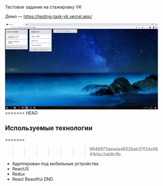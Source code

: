 Тестовое задание на стажировку VK 

Демо — https://testing-task-vk.vercel.app/

![Иллюстрация к проекту](https://github.com/EvgeniyBorisovish/Testing-task-VK/blob/main/ExampleApp.png)
<<<<<<< HEAD

## Используемые технологии
=======
>>>>>>> 9949973deeda46528ab37f24a0641bfac2ab8c9b
- Адаптирован под мобильные устройства
- ReactJS
- Redux
- React Beautiful DND

